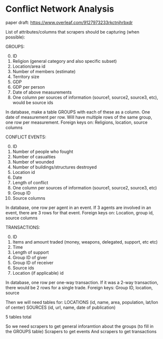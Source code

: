 # Conflict Network Analysis

paper draft: https://www.overleaf.com/9127973233rkctnjhrbxdr


List of attributes/columns that scrapers should be capturing (when possible):

GROUPS:

0. ID
1. Religion (general category and also specific subset)
2. Location/area id
3. Number of members (estimate)
4. Territory size
5. GDP
6. GDP per person
7. Date of above measurements
8. One column per sources of information (source1, source2, source3, etc), would be source ids

In database, make a table GROUPS with each of these as a column. One date of measurement per row. Will have multiple rows of the same group, one row per measurement.
Foreign keys on: Religions, location, source columns

CONFLICT EVENTS:

0. ID
1. Number of people who fought
2. Number of casualties
3. Number of wounded
4. Number of buildings/structures destroyed
5. Location id
6. Date
7. Length of conflict
8. One column per sources of information (source1, source2, source3, etc)
9. Group ID
10. Source columns

In database, one row per agent in an event. If 3 agents are involved in an event, there are 3 rows for that event.
Foreign keys on: Location, group id, source columns

TRANSACTIONS:

0. ID
1. Items and amount traded (money, weapons, delegated, support, etc etc)
2. Time
3. Length of support
4. Group ID of giver
5. Group ID of receiver
6. Source ids
7. Location (if applicable) id

In database, one row per one-way transaction. If it was a 2-way transaction, there would be 2 rows for a single trade.
Foreign keys: Group ID, location, source

Then we will need tables for:
LOCATIONS (id, name, area, population, lat/lon of center)
SOURCES (id, url, name, date of publication)

5 tables total


So we need scrapers to get general inforamtion about the groups (to fill in the GROUPS table)
Scrapers to get events
And scrapers to get transactions
